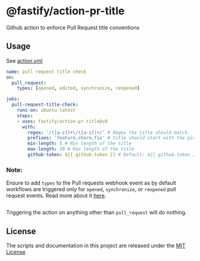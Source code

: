 # @fastify/action-pr-title

Github action to enforce Pull Request title conventions

## Usage

See [action.yml](./action.yml)

```yaml
name: pull request title check
on:
  pull_request:
    types: [opened, edited, synchronize, reopened]

jobs:
  pull-request-title-check:
    runs-on: ubuntu-latest
    steps:
    - uses: fastify/action-pr-title@v0
      with:
        regex: '/([a-z])+\/([a-z])+/' # Regex the title should match.
        prefixes: 'feature,chore,fix' # title should start with the given prefix
        min-length: 5 # Min length of the title
        max-length: 20 # Max length of the title
        github-token: ${{ github.token }} # Default: ${{ github.token }}
```

### Note:
Ensure to add `types` to the Pull requests webhook event as by default workflows are triggered only 
for `opened`, `synchronize`, or `reopened` pull request events. Read more about 
it [here](https://docs.github.com/en/actions/using-workflows/events-that-trigger-workflows#pull_request). 

```yaml
```

Triggering the action on anything other than `pull_request` will do nothing.



## License
The scripts and documentation in this project are released under the [MIT License](./LICENSE)
